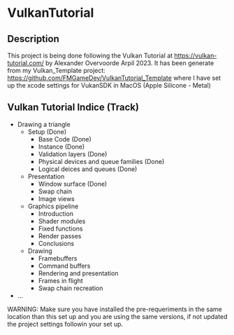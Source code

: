 # VulkanTutorial

## Description
This project is being done following the Vulkan Tutorial at https://vulkan-tutorial.com/ by Alexander Overvoorde Arpil 2023.
It has been generate from my Vulkan_Template project: https://github.com/FMGameDev/VulkanTutorial_Template where I have set up the xcode settings for VukanSDK in MacOS (Apple Silicone - Metal)

## Vulkan Tutorial Indice (Track)
- Drawing a triangle
  - Setup (Done)
    - Base Code (Done)
    - Instance (Done)
    - Validation layers (Done)
    - Physical devices and queue families (Done)
    - Logical deices and queues (Done)
  - Presentation
    - Window surface (Done)
    - Swap chain
    - Image views
  - Graphics pipeline
    - Introduction
    - Shader modules
    - Fixed functions
    - Render passes
    - Conclusions
  - Drawing
    -  Framebuffers
    -  Command buffers
    -  Rendering and presentation
    -  Frames in flight
    -  Swap chain recreation
- ...

WARNING: Make sure you have installed the pre-requeriments in the same location than this set up and you are using the same versions, if not updated the project settings followin your set up.

